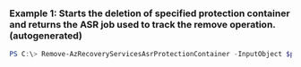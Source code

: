 ### Example 1: Starts the deletion of specified protection container and returns the ASR job used to track the remove operation. (autogenerated)
```powershell
PS C:\> Remove-AzRecoveryServicesAsrProtectionContainer -InputObject $protectionContainer
```

